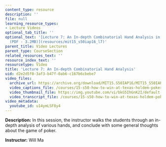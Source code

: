 ```yaml
---
content_type: resource
description: ''
file: null
learning_resource_types:
- Lecture Videos
optional_tab_title: ''
optional_text: '[Lecture 7: An In-depth Combinatorial Hand Analysis in Cash Games
  (PDF - 3.2MB)](resources/mit15_s50iap16_l7)'
parent_title: Video Lectures
parent_type: CourseSection
related_resources_text: ''
resource_index_text: ''
resourcetype: Video
title: 'Lecture 7: An In-depth Combinatorial Hand Analysis'
uid: d2e2d5f0-3af3-b47f-0ab6-c167b6cbebe7
video_files:
  archive_url: https://archive.org/download/MIT15.S50IAP16/MIT15_S50IAP16_L7_300k.mp4
  video_captions_file: /courses/15-s50-how-to-win-at-texas-holdem-poker-january-iap-2016/95bf3cb9e674588ea9c53a94ee41d8ca_u14ymLSF8y4.vtt
  video_thumbnail_file: https://img.youtube.com/vi/bkG5IhGnK2I/default.jpg
  video_transcript_file: /courses/15-s50-how-to-win-at-texas-holdem-poker-january-iap-2016/284dbaf79f3efe623f251890fab94a7c_u14ymLSF8y4.pdf
video_metadata:
  youtube_id: u14ymLSF8y4
---
```


**Description:** In this session, the instructor walks the students through an in-depth analysis of various hands, and conclude with some general thoughts about the game of poker.

**Instructor:** Will Ma